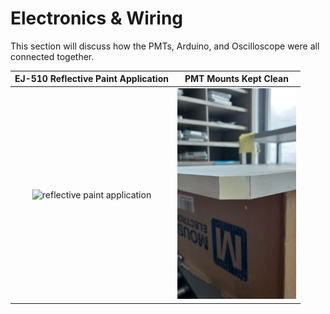 # Electronics & Wiring
This section will discuss how the PMTs, Arduino, and Oscilloscope were all connected together.

| EJ-510 Reflective Paint Application | PMT Mounts Kept Clean |
| :--: | :--: |
|<img src="../../Figures/paint4.jpg" alt="reflective paint application" width="600" />|<img src="../../Figures/paint5.jpg" alt="corners left unpainted" width="190" />|
